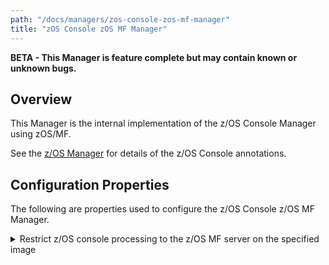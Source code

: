 ```yaml
---
path: "/docs/managers/zos-console-zos-mf-manager"
title: "zOS Console zOS MF Manager"
---
```


**BETA - This Manager is feature complete but may contain known or unknown bugs.**

## Overview
This Manager is the internal implementation of the z/OS Console Manager using zOS/MF. <p> See the <a href="../zos-manager">z/OS Manager</a> for details of the z/OS Console annotations.





## Configuration Properties

The following are properties used to configure the z/OS Console z/OS MF Manager.
 
<details>
<summary>Restrict z/OS console processing to the z/OS MF server on the specified image</summary>

| Property: | Restrict zOS console processing to the z/OSMF server on the specified image |
| --------------------------------------- | :------------------------------------- |
| Name: | zosconsole.console.[imageid].restrict.to.image |
| Description: | Use only the z/OSMF server running on the image associated with the z/OS Console |
| Required:  | No |
| Default value: | False |
| Valid values: | $validValues |
| Examples: | <code>zosconsole.console.restrict.to.image=true</code><br> <code>zosconsole.console.SYSA.restrict.to.image=true</code> |

</details>
